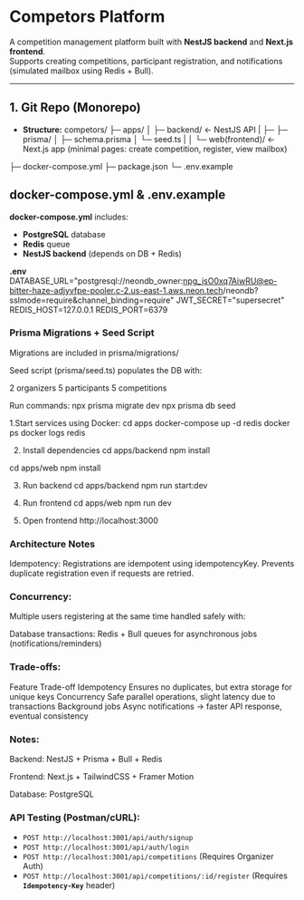 # Competors Platform

A competition management platform built with **NestJS backend** and **Next.js frontend**.  
Supports creating competitions, participant registration, and notifications (simulated mailbox using Redis + Bull).

---

## **1. Git Repo (Monorepo)**

- **Structure:**
competors/
├─ apps/
│ ├─ backend/ ← NestJS API
| ├─  ├─ prisma/
│     ├─ schema.prisma
│     └─ seed.ts
|
│ └─ web(frontend)/ ← Next.js app (minimal pages: create competition, register, view mailbox)

├─ docker-compose.yml
├─ package.json
└─ .env.example

## **docker-compose.yml & .env.example**
**docker-compose.yml** includes:
  - **PostgreSQL** database
  - **Redis** queue
  - **NestJS backend** (depends on DB + Redis)

  **.env** 
DATABASE_URL="postgresql://neondb_owner:npg_jsO0xq7AiwRU@ep-bitter-haze-adjyvfpe-pooler.c-2.us-east-1.aws.neon.tech/neondb?sslmode=require&channel_binding=require"
JWT_SECRET="supersecret"
REDIS_HOST=127.0.0.1
REDIS_PORT=6379

### Prisma Migrations + Seed Script

Migrations are included in prisma/migrations/

Seed script (prisma/seed.ts) populates the DB with:

2 organizers
5 participants
5 competitions

Run commands:
npx prisma migrate dev 
npx prisma db seed 

1.Start services using Docker:
cd apps
docker-compose up -d redis
docker ps
docker logs redis

2. Install dependencies
cd apps/backend
npm install

cd apps/web
npm install

3. Run backend
cd apps/backend
npm run start:dev

4. Run frontend
cd apps/web
npm run dev

5. Open frontend
http://localhost:3000


### Architecture Notes
Idempotency:
Registrations are idempotent using idempotencyKey.
Prevents duplicate registration even if requests are retried.

### Concurrency:
Multiple users registering at the same time handled safely with:

Database transactions:
Redis + Bull queues for asynchronous jobs (notifications/reminders)

### Trade-offs:
Feature	Trade-off
Idempotency	Ensures no duplicates, but extra storage for unique keys
Concurrency	Safe parallel operations, slight latency due to transactions
Background jobs	Async notifications → faster API response, eventual consistency

### Notes:

Backend: NestJS + Prisma + Bull + Redis

Frontend: Next.js + TailwindCSS + Framer Motion

Database: PostgreSQL

### API Testing (Postman/cURL):
* `POST http://localhost:3001/api/auth/signup`
* `POST http://localhost:3001/api/auth/login`
* `POST http://localhost:3001/api/competitions` (Requires Organizer Auth)
* `POST http://localhost:3001/api/competitions/:id/register`  (Requires **`Idempotency-Key`** header)